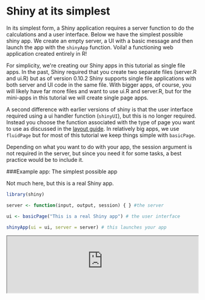 # Shiny at its simplest

In its simplest form, a Shiny application requires a server function to do the calculations and a user interface. Below we have the simplest possible shiny app. We create an empty server, a UI with a basic message and then launch the app with the `shinyApp` function. Voila! a functioning web application created entirely in R!

For simplicity, we're creating our Shiny apps in this tutorial as single file apps. In the past, Shiny required that you create two separate files (server.R and ui.R) but as of version 0.10.2 Shiny supports single file applications with both server and UI code in the same file. With bigger apps, of course, you will likely have far more files and want to use ui.R and server.R, but for the mini-apps in this tutorial we will create single page apps.

A second difference with earlier versions of shiny is that the user interface required using a ui handler function (`shinyUI`), but this is no longer required. Instead you choose the function associated with the type of page you want to use as discussed in the [layout guide](http://shiny.rstudio.com/articles/layout-guide.html). In relatively big apps, we use `fluidPage` but for most of this tutorial we keep things simple with `basicPage`.

Depending on what you want to do with your app, the session argument is not required in the server, but since you need it for some tasks, a best practice would be to include it.

###Example app: The simplest possible app

Not much here, but this is a real Shiny app.

```r
library(shiny)

server <- function(input, output, session) { } #the server

ui <- basicPage("This is a real Shiny app") # the user interface

shinyApp(ui = ui, server = server) # this launches your app
```

<iframe style="width:100%" src='http://shiny.nextlevelanalytics.com/apps/shinyapps/app1'></iframe>